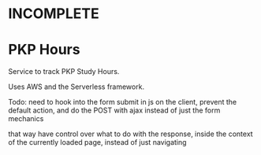 INCOMPLETE
===============
PKP Hours
===============
Service to track PKP Study Hours.

Uses AWS and the Serverless framework.

Todo:
need to hook into the form submit in js on the client, prevent the default action, and do the POST with ajax instead of just the form mechanics

that way have control over what to do with the response, inside the context of the currently loaded page, instead of just navigating
